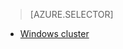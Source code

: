 > [AZURE.SELECTOR]
- [Windows cluster](/documentation/articles/hdinsight-run-samples/)

<!---HONumber=67-->